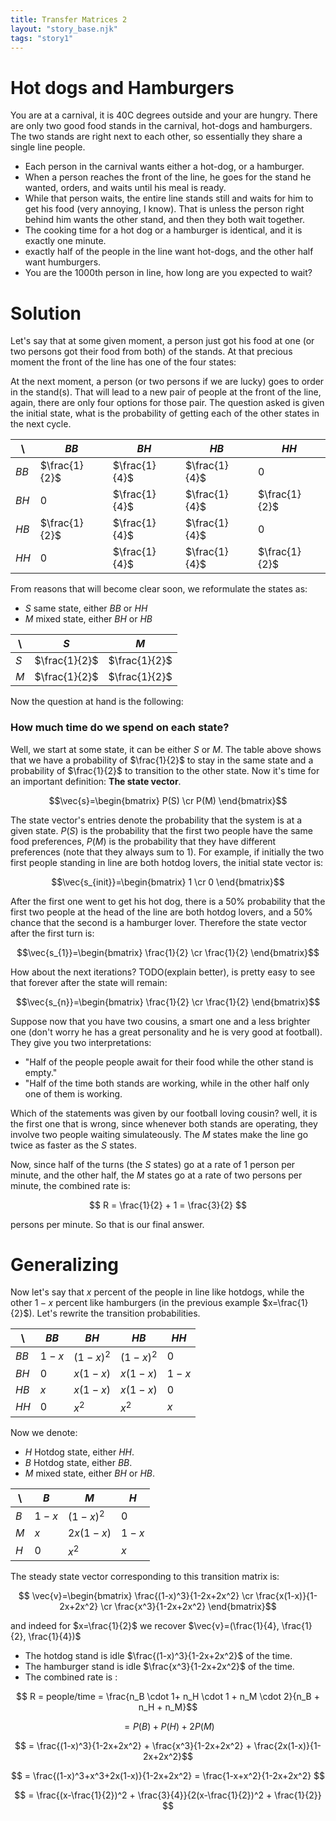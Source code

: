 ```yaml
---
title: Transfer Matrices 2
layout: "story_base.njk"
tags: "story1"
---
```


# Hot dogs and Hamburgers

You are at a carnival, it is 40C degrees outside and your are hungry. There are only two good food stands in the carnival, hot-dogs and hamburgers. The two stands are right next to each other, so essentially they share a single line people.

- Each person in the carnival wants either a hot-dog, or a hamburger.
- When a person reaches the front of the line, he goes for the stand he wanted, orders, and waits until his meal is ready.
- While that person waits, the entire line stands still and waits for him to get his food (very annoying, I know). That is unless the person right behind him wants the other stand, and then they both wait together.
- The cooking time for a hot dog or a hamburger is identical, and it is exactly one minute.
- exactly half of the people in the line want hot-dogs, and the other half want humburgers.
- You are the 1000th person in line, how long are you expected to wait?

# Solution  

Let's say that at some given moment, a person just got his food at one (or two persons got their food from both) of the stands. At that precious moment the front of the line has one of the four states:

At the next moment, a person (or two persons if we are lucky) goes to order in the stand(s). That will lead to a new pair of people at the front of the line, again, there are only four options for those pair. The question asked is given the initial state, what is the probability of getting each of the other states in the next cycle.

| \    | $BB$          | $BH$          | $HB$          | $HH$          |
| ---- | ------------- | ------------- | ------------- | ------------- |
| $BB$ | $\frac{1}{2}$ | $\frac{1}{4}$ | $\frac{1}{4}$ | $0$           |
| $BH$ | $0$           | $\frac{1}{4}$ | $\frac{1}{4}$ | $\frac{1}{2}$ |
| $HB$ | $\frac{1}{2}$ | $\frac{1}{4}$ | $\frac{1}{4}$ | $0$           |
| $HH$ | $0$           | $\frac{1}{4}$ | $\frac{1}{4}$ | $\frac{1}{2}$ |

From reasons that will become clear soon, we reformulate the states as:

- $S$ same state, either $BB$ or $HH$
- $M$ mixed state, either $BH$ or $HB$
  
| \   | $S$           | $M$           |
| --- | ------------- | ------------- |
| $S$ | $\frac{1}{2}$ | $\frac{1}{2}$ |
| $M$ | $\frac{1}{2}$ | $\frac{1}{2}$ |

Now the question at hand is the following:

### How much time do we spend on each state?

Well, we start at some state, it can be either $S$ or $M$. The table above shows that we have a probability of $\frac{1}{2}$ to stay in the same state and a probability of $\frac{1}{2}$ to transition to the other state. Now it's time for an important definition: **The state vector**.

$$\vec{s}=\begin{bmatrix} P(S) \cr P(M) \end{bmatrix}$$

The state vector's entries denote the probability that the system is at a given state. $P(S)$ is the probability that the first two people have the same food preferences, $P(M)$ is the probability that they have different preferences (note that they always sum to $1$). For example, if initially the two first people standing in line are both hotdog lovers, the initial state vector is:

$$\vec{s_{init}}=\begin{bmatrix} 1 \cr 0 \end{bmatrix}$$

After the first one went to get his hot dog, there is a 50% probability that the first two people at the head of the line are both hotdog lovers, and a 50% chance that the second is a hamburger lover. Therefore the state vector after the first turn is:

$$\vec{s_{1}}=\begin{bmatrix} \frac{1}{2} \cr \frac{1}{2} \end{bmatrix}$$

How about the next iterations? TODO(explain better), is pretty easy to see that forever after the state will remain:

$$\vec{s_{n}}=\begin{bmatrix} \frac{1}{2} \cr \frac{1}{2} \end{bmatrix}$$

Suppose now that you have two cousins, a smart one and a less brighter one (don't worry he has a great personality and he is very good at football). They give you two interpretations:

- "Half of the people people await for their food while the other stand is empty."
- "Half of the time both stands are working, while in the other half only one of them is working.

Which of the statements was given by our football loving cousin? well, it is the first one that is wrong, since whenever both stands are operating, they involve two people waiting simulateously. The $M$ states make the line go twice as faster as the $S$ states.

Now, since half of the turns (the $S$ states) go at a rate of 1 person per minute, and the other half, the $M$ states go at a rate of two persons per minute, the combined rate is:

$$ R = \frac{1}{2} + 1 = \frac{3}{2} $$

persons per minute. So that is our final answer.

# Generalizing

Now let's say that $x$ percent of the people in line like hotdogs, while the other $1-x$ percent like hamburgers (in the previous example $x=\frac{1}{2}$). Let's rewrite the transition probabilities.

| \    | $BB$  | $BH$      | $HB$      | $HH$  |
| ---- | ----- | --------- | --------- | ----- |
| $BB$ | $1-x$ | $(1-x)^2$ | $(1-x)^2$ | $0$   |
| $BH$ | $0$   | $x(1-x)$  | $x(1-x)$  | $1-x$ |
| $HB$ | $x$   | $x(1-x)$  | $x(1-x)$  | $0$   |
| $HH$ | $0$   | $x^2$     | $x^2$     | $x$   |

Now we denote:

- $H$ Hotdog state, either $HH$.
- $B$ Hotdog state, either $BB$.
- $M$ mixed state, either $BH$ or $HB$.

| \   | $B$   | $M$       | $H$   |
| --- | ----- | --------- | ----- |
| $B$ | $1-x$ | $(1-x)^2$ | $0$   |
| $M$ | $x$   | $2x(1-x)$ | $1-x$ |
| $H$ | $0$   | $x^2$     | $x$   |

The steady state vector corresponding to this transition matrix is:

$$ \vec{v}=\begin{bmatrix} \frac{(1-x)^3}{1-2x+2x^2} \cr \frac{x(1-x)}{1-2x+2x^2} \cr \frac{x^3}{1-2x+2x^2} \end{bmatrix}$$

and indeed for $x=\frac{1}{2}$ we recover $\vec{v}=(\frac{1}{4}, \frac{1}{2}, \frac{1}{4})$

- The hotdog stand is idle $\frac{(1-x)^3}{1-2x+2x^2}$ of the time.
- The hamburger stand is idle $\frac{x^3}{1-2x+2x^2}$ of the time.
- The combined rate is :

$$ R = people/time = \frac{n_B \cdot 1+ n_H \cdot 1 + n_M \cdot 2}{n_B + n_H + n_M}$$

$$ = P(B) + P(H) + 2P(M) $$

$$ = \frac{(1-x)^3}{1-2x+2x^2} + \frac{x^3}{1-2x+2x^2} + \frac{2x(1-x)}{1-2x+2x^2}$$

$$ = \frac{(1-x)^3+x^3+2x(1-x)}{1-2x+2x^2} = \frac{1-x+x^2}{1-2x+2x^2} $$

$$ = \frac{(x-\frac{1}{2})^2 + \frac{3}{4}}{2(x-\frac{1}{2})^2 + \frac{1}{2}} $$
